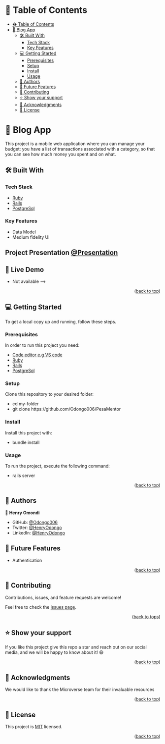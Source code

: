 <a name="readme-top"></a>

# 📗 Table of Contents

- [� Table of Contents](#-table-of-contents)
- [📖 Blog App](#--Blog-App)
  - [🛠 Built With ](#-built-with-)
    - [Tech Stack ](#tech-stack-)
    - [Key Features ](#key-features-)
  - [💻 Getting Started ](#-getting-started-)
    - [Prerequisites](#prerequisites)
    - [Setup](#setup)
    - [Install](#install)
    - [Usage](#usage)
  - [👥 Authors ](#-authors-)
  - [🔭 Future Features ](#-future-features-)
  - [🤝 Contributing ](#-contributing-)
  - [⭐️ Show your support ](#️-show-your-support-)
  - [🙏 Acknowledgments ](#-acknowledgments-)
  - [📝 License ](#-license-)

# 📖  <a name="about-project">Blog App</a>
   This project is a mobile web application where you can manage your budget: you have a list of transactions associated with a category, so that you can see how much money you spent and on what.
## 🛠 Built With <a name="built-with"></a>

### Tech Stack <a name="tech-stack"></a>

  <ul>
    <li><a href="https://www.ruby-lang.org/en/">Ruby</a></li>
    <li><a href="https://rubyonrails.org/">Rails</a></li>
    <li><a href="https://www.postgresql.org/">PostgreSql</a></li>
  </ul>

### Key Features <a name="key-features"></a>

- Data Model
- Medium fidelity UI

<!-- <p align="right">(<a href="#readme-top">back to top</a>)</p> -->

## Project Presentation [@Presentation](https://www.loom.com/share/a3df505bc87b4fd0ad7f21b8848c0e99?sid=1932d964-4abd-472d-b8f6-ff1593e4b530)

 ## 🚀 Live Demo <a name="live-demo"></a>

- Not available -->

<p align="right">(<a href="#readme-top">back to top</a>)</p>

## 💻 Getting Started <a name="getting-started"></a>

To get a local copy up and running, follow these steps.

### Prerequisites

In order to run this project you need:

<ul>
    <li><a href="https://code.visualstudio.com/">Code editor e.g VS code</a></li>
    <li><a href="https://www.ruby-lang.org/en/">Ruby</a></li>
      <li><a href="https://rubyonrails.org/">Rails</a></li>
    <li><a href="https://www.postgresql.org/">PostgreSql</a></li>
  </ul>

### Setup

Clone this repository to your desired folder:

<ul>
<li>cd my-folder</li>
<li>git clone https://github.com/Odongo006/PesaMentor</li>
</ul>

### Install

Install this project with:

<ul>
<li>bundle install</li>
</ul>

### Usage

To run the project, execute the following command:

<ul>
<li>rails server</li>
</ul>

<p align="right">(<a href="#readme-top">back to top</a>)</p>

## 👥 Authors <a name="authors"></a>

👤 **Henry Omondi**
- GitHub: [@Odongo006](https://github.com/Odongo006)
- Twitter: [@HenryOdongo](https://twitter.com/@HenryOdongo007)
- LinkedIn: [@HenryOdongo](https://www.linkedin.com/in/henry-odongo/)

## 🔭 Future Features <a name="future-features"></a>

- Authentication

<p align="right">(<a href="#readme-top">back to top</a>)</p>

## 🤝 Contributing <a name="contributing"></a>

Contributions, issues, and feature requests are welcome!

Feel free to check the [issues page](https://github.com/Odongo006/PesaMentor/issues).

<p align="right">(<a href="#readme-top">back to tops</a>)</p>

<!-- SUPPORT -->

## ⭐️ Show your support <a name="support"></a>

If you like this project give this repo a star and reach out on our social media, and we will be happy to know about it! 😃

<p align="right">(<a href="#readme-top">back to top</a>)</p>

## 🙏 Acknowledgments <a name="acknowledgements"></a>

We would like to thank the Microverse team for their invaluable resources

<p align="right">(<a href="#readme-top">back to top</a>)</p>

## 📝 License <a name="license"></a>

This project is [MIT](https://github.com/Odongo006/PesaMentor/blob/main/LICENSE) licensed.

<p align="right">(<a href="#readme-top">back to top</a>)</p>